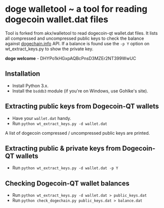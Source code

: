 doge walletool ~ a tool for reading dogecoin wallet.dat files
==============================================================

Tool is forked from akx/walletool to read dogecoin-qt wallet.dat files.  It lists all compressed and uncompressed public keys to check the balance against [dogechain.info](https://www.dogechain.info/ "dogechain.info") API.  If a balance is found use the `-p Y` option on wt_extract_keys.py to show the private key.

**doge welcome** - DHYPo1kHGxpAQBcPnsD3MZEr2NT399WwUC


Installation
------------

* Install Python 3.x.
* Install the `bsddb3` module (if you're on Windows, use Gohlke's site).

Extracting public keys from Dogecoin-QT wallets
-----------------------------------------------

* Have your `wallet.dat` handy.
* Run `python wt_extract_keys.py -d wallet.dat`

A list of dogecoin compressed / uncompressed public keys are printed.

Extracting public & private keys from Dogecoin-QT wallets
-----------------------------------------------------------

* Run `python wt_extract_keys.py -d wallet.dat -p Y`


Checking Dogecoin-QT wallet balances
------------------------------------

* Run `python wt_extract_keys.py -d wallet.dat > public_keys.dat`
* Run `python check_dogechain.py public_keys.dat > balance.dat`


